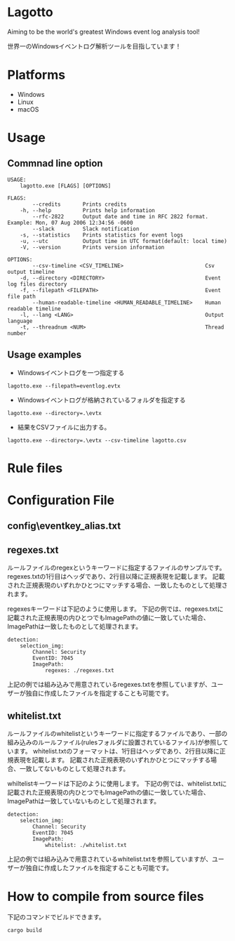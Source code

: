 # Lagotto
Aiming to be the world's greatest Windows event log analysis tool!

世界一のWindowsイベントログ解析ツールを目指しています！


# Platforms
* Windows
* Linux
* macOS

# Usage
## Commnad line option
````
USAGE:
    lagotto.exe [FLAGS] [OPTIONS]

FLAGS:
        --credits       Prints credits
    -h, --help          Prints help information
        --rfc-2822      Output date and time in RFC 2822 format. Example: Mon, 07 Aug 2006 12:34:56 -0600
        --slack         Slack notification
    -s, --statistics    Prints statistics for event logs
    -u, --utc           Output time in UTC format(default: local time)
    -V, --version       Prints version information

OPTIONS:
        --csv-timeline <CSV_TIMELINE>                          Csv output timeline
    -d, --directory <DIRECTORY>                                Event log files directory
    -f, --filepath <FILEPATH>                                  Event file path
        --human-readable-timeline <HUMAN_READABLE_TIMELINE>    Human readable timeline
    -l, --lang <LANG>                                          Output language
    -t, --threadnum <NUM>                                      Thread number
````

## Usage examples
* Windowsイベントログを一つ指定する
````
lagotto.exe --filepath=eventlog.evtx
````

* Windowsイベントログが格納されているフォルダを指定する
````
lagotto.exe --directory=.\evtx
````

* 結果をCSVファイルに出力する。
````
lagotto.exe --directory=.\evtx --csv-timeline lagotto.csv
````

# Rule files

# Configuration File
## config\eventkey_alias.txt

## regexes.txt
ルールファイルのregexというキーワードに指定するファイルのサンプルです。
regexes.txtの1行目はヘッダであり、2行目以降に正規表現を記載します。
記載された正規表現のいずれかひとつにマッチする場合、一致したものとして処理されます。

regexesキーワードは下記のように使用します。
下記の例では、regexes.txtに記載された正規表現の内ひとつでもImagePathの値に一致していた場合、ImagePathは一致したものとして処理されます。
``````
detection:
    selection_img:
        Channel: Security
        EventID: 7045
        ImagePath:
            regexes: ./regexes.txt
``````

上記の例では組み込みで用意されているregexes.txtを参照していますが、ユーザーが独自に作成したファイルを指定することも可能です。

## whitelist.txt
ルールファイルのwhitelistというキーワードに指定するファイルであり、一部の組み込みのルールファイル(rulesフォルダに設置されているファイル)が参照しています。
whitelist.txtのフォーマットは、1行目はヘッダであり、2行目以降に正規表現を記載します。
記載された正規表現のいずれかひとつにマッチする場合、一致してないものとして処理されます。

whiltelistキーワードは下記のように使用します。
下記の例では、whitelist.txtに記載された正規表現の内ひとつでもImagePathの値に一致していた場合、ImagePathは一致していないものとして処理されます。
``````
detection:
    selection_img:
        Channel: Security
        EventID: 7045
        ImagePath:
            whitelist: ./whitelist.txt
``````

上記の例では組み込みで用意されているwhitelist.txtを参照していますが、ユーザーが独自に作成したファイルを指定することも可能です。


# How to compile from source files
下記のコマンドでビルドできます。

````
cargo build
````